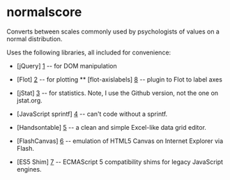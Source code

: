 normalscore
===========

Converts between scales commonly used by psychologists of values on a
normal distribution.

Uses the following libraries, all included for convenience:

* [jQuery] [1] -- for DOM manipulation
* [Flot] [2] -- for plotting
** [flot-axislabels] [8] -- plugin to Flot to label axes
* [jStat] [3] -- for statistics. Note, I use the Github version, not the 
  one on jstat.org.
* [JavaScript sprintf] [4] -- can't code without a sprintf.
* [Handsontable] [5] -- a clean and simple Excel-like data grid editor.
* [FlashCanvas] [6] -- emulation of HTML5 Canvas on Internet Explorer via 
  Flash.
* [ES5 Shim] [7] -- ECMAScript 5 compatibility shims for legacy
  JavaScript engines.

  [1]: http://jquery.com/
  [2]: http://www.flotcharts.org/
  [3]: https://github.com/jstat/jstat
  [4]: http://www.diveintojavascript.com/projects/javascript-sprintf
  [5]: http://handsontable.com/
  [6]: http://flashcanvas.net/
  [7]: https://github.com/kriskowal/es5-shim
  [8]: https://github.com/markrcote/flot-axislabels/
